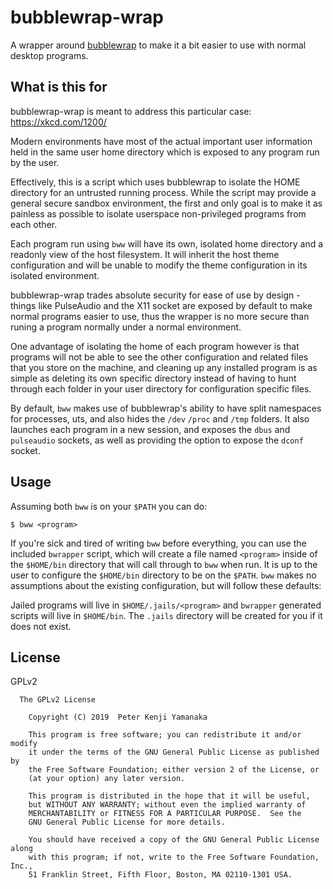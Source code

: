 # bubblewrap-wrap

A wrapper around [bubblewrap](https://github.com/projectatomic/bubblewrap)
to make it a bit easier to use with normal desktop
programs.

## What is this for

bubblewrap-wrap is meant to address this particular case: https://xkcd.com/1200/

Modern environments have most of the actual important user information held in
the same user home directory which is exposed to any program run by the user.

Effectively, this is a script which uses bubblewrap to isolate the HOME
directory for an untrusted running process. While the script may provide a
general secure sandbox environment, the first and only goal is to make it
as painless as possible to isolate userspace non-privileged programs from each
other.

Each program run using `bww` will have its own, isolated home directory and a
readonly view of the host filesystem. It will inherit the host theme
configuration and will be unable to modify the theme configuration in its
isolated environment.

bubblewrap-wrap trades absolute security for ease of use by design - things
like PulseAudio and the X11 socket are exposed by default to make normal
programs easier to use, thus the wrapper is no more secure than runing a
program normally under a normal environment.

One advantage of isolating the home of each program however is that programs
will not be able to see the other configuration and related files that you
store on the machine, and cleaning up any installed program is as simple as
deleting its own specific directory instead of having to hunt through each
folder in your user directory for configuration specific files.

By default, `bww` makes use of bubblewrap's ability to have split namespaces
for processes, uts, and also hides the `/dev` `/proc` and `/tmp` folders. It also
launches each program in a new session, and exposes the `dbus` and `pulseaudio`
sockets, as well as providing the option to expose the `dconf` socket.

## Usage

Assuming both `bww` is on your `$PATH` you can do:
```
$ bww <program>
```

If you're sick and tired of writing `bww` before everything, you can use the
included `bwrapper` script, which will create a file named `<program>` inside
of the `$HOME/bin` directory that will call through to `bww` when run. It
is up to the user to configure the `$HOME/bin` directory to be on the `$PATH`.
`bww` makes no assumptions about the existing configuration, but will follow
these defaults:

Jailed programs will live in `$HOME/.jails/<program>` and `bwrapper` generated
scripts will live in `$HOME/bin`. The `.jails` directory will be created for
you if it does not exist.

## License

GPLv2

```
  The GPLv2 License

    Copyright (C) 2019  Peter Kenji Yamanaka

    This program is free software; you can redistribute it and/or modify
    it under the terms of the GNU General Public License as published by
    the Free Software Foundation; either version 2 of the License, or
    (at your option) any later version.

    This program is distributed in the hope that it will be useful,
    but WITHOUT ANY WARRANTY; without even the implied warranty of
    MERCHANTABILITY or FITNESS FOR A PARTICULAR PURPOSE.  See the
    GNU General Public License for more details.

    You should have received a copy of the GNU General Public License along
    with this program; if not, write to the Free Software Foundation, Inc.,
    51 Franklin Street, Fifth Floor, Boston, MA 02110-1301 USA.
```
